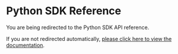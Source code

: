 # Python SDK Reference

You are being redirected to the Python SDK API reference.

If you are not redirected automatically, [please click here to view the documentation](./python/api/index.html).
